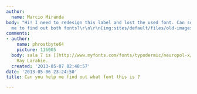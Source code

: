 ```yaml
---
author:
  name: Marcio Miranda
body: "Hi! I need to redesign this label and lost the used font. Can someone help
  me to find out both fonts?\r\n\r\n[img:sites/default/files/old-images/sala7_4210.jpg]"
comments:
- author:
    name: phrostbyte64
    picture: 116005
  body: sala 7 is [[http://www.myfonts.com/fonts/typodermic/neuropol-x/|neuropol x]]  by
    Ray Larabie.
  created: '2013-05-07 02:48:57'
date: '2013-05-06 23:24:50'
title: Can you help me find out what font this is ?

---
```

